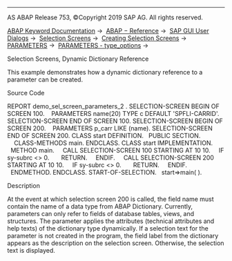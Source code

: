   

* * *

AS ABAP Release 753, ©Copyright 2019 SAP AG. All rights reserved.

[ABAP Keyword Documentation](https://help.sap.com/doc/abapdocu_753_index_htm/7.53/en-US/abenabap.htm) →  [ABAP − Reference](https://help.sap.com/doc/abapdocu_753_index_htm/7.53/en-US/abenabap_reference.htm) →  [SAP GUI User Dialogs](https://help.sap.com/doc/abapdocu_753_index_htm/7.53/en-US/abenabap_screens.htm) →  [Selection Screens](https://help.sap.com/doc/abapdocu_753_index_htm/7.53/en-US/abenselection_screen.htm) →  [Creating Selection Screens](https://help.sap.com/doc/abapdocu_753_index_htm/7.53/en-US/abenselection_screen_create.htm) →  [PARAMETERS](https://help.sap.com/doc/abapdocu_753_index_htm/7.53/en-US/abapparameters.htm) →  [PARAMETERS - type\_options](https://help.sap.com/doc/abapdocu_753_index_htm/7.53/en-US/abapparameters_type.htm) → 

Selection Screens, Dynamic Dictionary Reference

This example demonstrates how a dynamic dictionary reference to a parameter can be created.

Source Code

REPORT demo\_sel\_screen\_parameters\_2 .
SELECTION-SCREEN BEGIN OF SCREEN 100.
   PARAMETERS name(20) TYPE c DEFAULT 'SPFLI-CARRID'.
SELECTION-SCREEN END OF SCREEN 100.
SELECTION-SCREEN BEGIN OF SCREEN 200.
   PARAMETERS p\_carr LIKE (name).
SELECTION-SCREEN END OF SCREEN 200.
CLASS start DEFINITION.
  PUBLIC SECTION.
    CLASS-METHODS main.
ENDCLASS.
CLASS start IMPLEMENTATION.
  METHOD main.
    CALL SELECTION-SCREEN 100 STARTING AT 10 10.
    IF sy-subrc <> 0.
      RETURN.
    ENDIF.
    CALL SELECTION-SCREEN 200 STARTING AT 10 10.
    IF sy-subrc <> 0.
      RETURN.
    ENDIF.
  ENDMETHOD.
ENDCLASS.
START-OF-SELECTION.
  start=>main( ).

Description

At the event at which selection screen 200 is called, the field name must contain the name of a data type from ABAP Dictionary. Currently, parameters can only refer to fields of database tables, views, and structures. The parameter applies the attributes (technical attributes and help texts) of the dictionary type dynamically. If a selection text for the parameter is not created in the program, the field label from the dictionary appears as the description on the selection screen. Otherwise, the selection text is displayed.